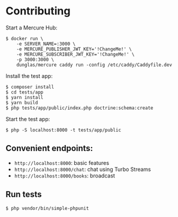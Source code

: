 # Contributing

Start a Mercure Hub:

    $ docker run \
        -e SERVER_NAME=:3000 \
        -e MERCURE_PUBLISHER_JWT_KEY='!ChangeMe!' \
        -e MERCURE_SUBSCRIBER_JWT_KEY='!ChangeMe!' \
        -p 3000:3000 \
        dunglas/mercure caddy run -config /etc/caddy/Caddyfile.dev

Install the test app:

    $ composer install
    $ cd tests/app
    $ yarn install
    $ yarn build
    $ php tests/app/public/index.php doctrine:schema:create

Start the test app:

    $ php -S localhost:8000 -t tests/app/public

## Convenient endpoints:

* `http://localhost:8000`: basic features
* `http://localhost:8000/chat`: chat using Turbo Streams
* `http://localhost:8000/books`: broadcast

## Run tests

    $ php vendor/bin/simple-phpunit
